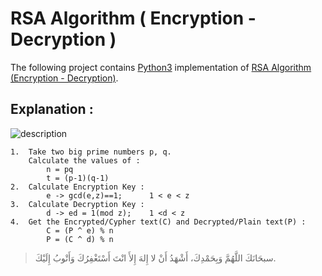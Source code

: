 # RSA Algorithm (  Encryption - Decryption )

The following project contains [Python3](https://docs.python.org/3/) implementation of [RSA Algorithm (Encryption - Decryption)](https://www.geeksforgeeks.org/rsa-algorithm-cryptography/).



## Explanation :

![description](https://user-images.githubusercontent.com/48678280/87449188-223c5b00-c5fd-11ea-8b21-b1afbbb12bc5.jpg)


```
1.  Take two big prime numbers p, q.
    Calculate the values of : 
        n = pq
        t = (p-1)(q-1)
2.  Calculate Encryption Key :
        e -> gcd(e,z)==1;      1 < e < z
3.  Calculate Decryption Key :
        d -> ed = 1(mod z);    1 <d < z
4.  Get the Encrypted/Cypher text(C) and Decrypted/Plain text(P) :
        C = (P ^ e) % n
        P = (C ^ d) % n
```





> سبحَانَكَ اللَّهُمَّ وَبِحَمْدِكَ، أَشْهَدُ أَنْ لا إِلهَ إِلأَ انْتَ أَسْتَغْفِرُكَ وَأَتْوبُ إِلَيْكَ.
